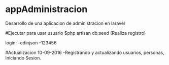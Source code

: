 # appAdministracion
Desarrollo de una aplicacion de administracion en laravel

#Ejecutar para usar usuario
$php artisan db:seed (Realiza registro)

login:
-edinjson
-123456


#Actualizacion 10-09-2016
-Registrando y actualizando usuarios, personas, Iniciando Sesion.

